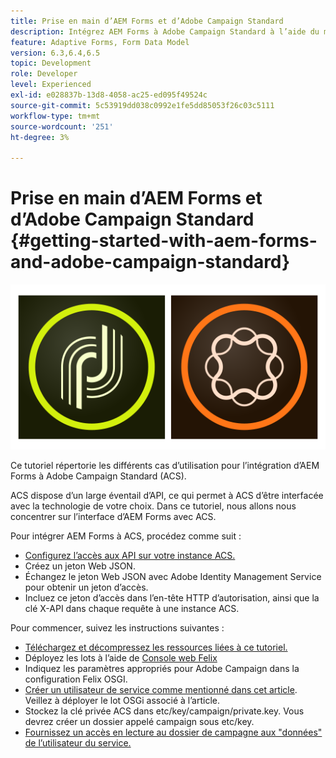 ```yaml
---
title: Prise en main d’AEM Forms et d’Adobe Campaign Standard
description: Intégrez AEM Forms à Adobe Campaign Standard à l’aide du modèle de données de formulaire AEM Forms pour récupérer les informations de profil de campagne ACS, etc.
feature: Adaptive Forms, Form Data Model
version: 6.3,6.4,6.5
topic: Development
role: Developer
level: Experienced
exl-id: e028837b-13d8-4058-ac25-ed095f49524c
source-git-commit: 5c53919dd038c0992e1fe5dd85053f26c03c5111
workflow-type: tm+mt
source-wordcount: '251'
ht-degree: 3%

---
```


# Prise en main d’AEM Forms et d’Adobe Campaign Standard {#getting-started-with-aem-forms-and-adobe-campaign-standard}

![formsandcampaign](assets/helpx-cards-forms.png)

Ce tutoriel répertorie les différents cas d’utilisation pour l’intégration d’AEM Forms à Adobe Campaign Standard (ACS).

ACS dispose d’un large éventail d’API, ce qui permet à ACS d’être interfacée avec la technologie de votre choix. Dans ce tutoriel, nous allons nous concentrer sur l’interface d’AEM Forms avec ACS.

Pour intégrer AEM Forms à ACS, procédez comme suit :

* [Configurez l’accès aux API sur votre instance ACS.](https://experienceleague.adobe.com/docs/campaign-standard/using/working-with-apis/get-started-apis.html?lang=en)
* Créez un jeton Web JSON.
* Échangez le jeton Web JSON avec Adobe Identity Management Service pour obtenir un jeton d’accès.
* Incluez ce jeton d’accès dans l’en-tête HTTP d’autorisation, ainsi que la clé X-API dans chaque requête à une instance ACS.

Pour commencer, suivez les instructions suivantes :

* [Téléchargez et décompressez les ressources liées à ce tutoriel.](assets/aem-forms-and-acs-bundles.zip)
* Déployez les lots à l’aide de [Console web Felix](http://localhost:4502/system/console/bundles)
* Indiquez les paramètres appropriés pour Adobe Campaign dans la configuration Felix OSGI.
* [Créer un utilisateur de service comme mentionné dans cet article](/help/forms/adaptive-forms/service-user-tutorial-develop.md). Veillez à déployer le lot OSGi associé à l’article.
* Stockez la clé privée ACS dans etc/key/campaign/private.key. Vous devrez créer un dossier appelé campaign sous etc/key.
* [Fournissez un accès en lecture au dossier de campagne aux &quot;données&quot; de l’utilisateur du service.](http://localhost:4502/useradmin)
